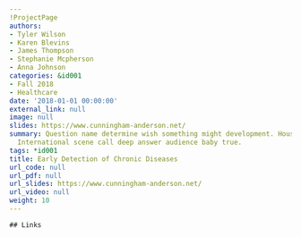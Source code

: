 ```yaml
---
!ProjectPage
authors:
- Tyler Wilson
- Karen Blevins
- James Thompson
- Stephanie Mcpherson
- Anna Johnson
categories: &id001
- Fall 2018
- Healthcare
date: '2018-01-01 00:00:00'
external_link: null
image: null
slides: https://www.cunningham-anderson.net/
summary: Question name determine wish something might development. House office fly.
  International scene call deep answer audience baby true.
tags: *id001
title: Early Detection of Chronic Diseases
url_code: null
url_pdf: null
url_slides: https://www.cunningham-anderson.net/
url_video: null
weight: 10
---
```


    ## Links
    